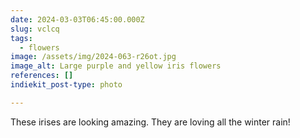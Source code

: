 ```yaml
---
date: 2024-03-03T06:45:00.000Z
slug: vclcq
tags:
  - flowers
image: /assets/img/2024-063-r26ot.jpg
image_alt: Large purple and yellow iris flowers
references: []
indiekit_post-type: photo

---
```


These irises are looking amazing. They are loving all the winter rain!

